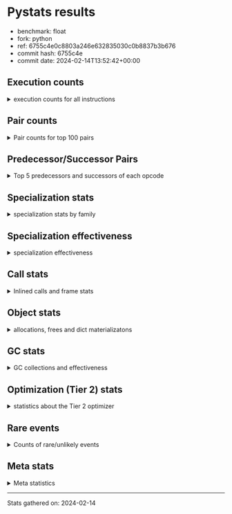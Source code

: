 
# Pystats results

- benchmark: float
- fork: python
- ref: 6755c4e0c8803a246e632835030c0b8837b3b676
- commit hash: 6755c4e
- commit date: 2024-02-14T13:52:42+00:00

## Execution counts

<details>
<summary> execution counts for all instructions </summary>

|Name | Count | Self | Cumulative | Miss ratio | 
|---|---:|---:|---:|---:|
| LOAD_FAST | 80,189,140 | 18.5% | 18.5% |  |
| STORE_ATTR_SLOT | 48,052,540 | 11.1% | 29.6% |  |
| BINARY_OP | 32,010,300 | 7.4% | 37.0% |  |
| LOAD_FAST_LOAD_FAST | 32,001,440 | 7.4% | 44.4% |  |
| LOAD_GLOBAL_MODULE | 32,001,140 | 7.4% | 51.8% |  |
| LOAD_CONST | 32,000,720 | 7.4% | 59.2% |  |
| CALL_BUILTIN_O | 32,000,420 | 7.4% | 66.6% |  |
| STORE_FAST | 16,029,420 | 3.7% | 70.3% |  |
| ENTER_EXECUTOR | 16,024,700 | 3.7% | 74.1% |  |
| CALL | 16,004,920 | 3.7% | 77.8% |  |
| COPY | 16,001,440 | 3.7% | 81.5% |  |
| BINARY_OP_MULTIPLY_FLOAT | 16,001,360 | 3.7% | 85.2% |  |
| RESUME_CHECK | 16,001,240 | 3.7% | 88.9% | 0.1% |
| RETURN_CONST | 16,000,480 | 3.7% | 92.6% |  |
| INTERPRETER_EXIT | 16,000,160 | 3.7% | 96.3% |  |
| STORE_SUBSCR_LIST_INT | 15,999,980 | 3.7% | 100.0% |  |
| LOAD_ATTR_SLOT | 107,040 | 0.0% | 100.0% |  |
| POP_JUMP_IF_FALSE | 26,680 | 0.0% | 100.0% |  |
| COMPARE_OP_FLOAT | 26,540 | 0.0% | 100.0% |  |
| RETURN_VALUE | 25,580 | 0.0% | 100.0% |  |
| JUMP_FORWARD | 13,320 | 0.0% | 100.0% |  |
| SWAP | 1,440 | 0.0% | 100.0% |  |
| FOR_ITER_LIST | 1,240 | 0.0% | 100.0% |  |
| JUMP_BACKWARD | 1,180 | 0.0% | 100.0% |  |
| CALL_PY_EXACT_ARGS | 1,060 | 0.0% | 100.0% |  |
| BINARY_OP_ADD_FLOAT | 920 | 0.0% | 100.0% |  |
| LOAD_ATTR_METHOD_NO_DICT | 920 | 0.0% | 100.0% |  |
| LOAD_ATTR | 840 | 0.0% | 100.0% |  |
| FOR_ITER_RANGE | 840 | 0.0% | 100.0% |  |
| POP_TOP | 720 | 0.0% | 100.0% |  |
| GET_ITER | 560 | 0.0% | 100.0% |  |
| PUSH_NULL | 480 | 0.0% | 100.0% |  |
| STORE_ATTR | 400 | 0.0% | 100.0% |  |
| LOAD_GLOBAL | 360 | 0.0% | 100.0% |  |
| CALL_BUILTIN_CLASS | 200 | 0.0% | 100.0% |  |
| LOAD_GLOBAL_BUILTIN | 200 | 0.0% | 100.0% |  |
| BINARY_SLICE | 160 | 0.0% | 100.0% |  |
| BUILD_LIST | 160 | 0.0% | 100.0% |  |
| COMPARE_OP | 160 | 0.0% | 100.0% |  |
| FOR_ITER | 160 | 0.0% | 100.0% |  |
| LOAD_DEREF | 160 | 0.0% | 100.0% |  |
| BINARY_SUBSCR_LIST_INT | 140 | 0.0% | 100.0% |  |
| RESUME | 120 | 0.0% | 100.0% | 18,950.0% |
| LOAD_ATTR_MODULE | 120 | 0.0% | 100.0% |  |
| NOP | 80 | 0.0% | 100.0% |  |
| CALL_FUNCTION_EX | 80 | 0.0% | 100.0% |  |
| COPY_FREE_VARS | 80 | 0.0% | 100.0% |  |
| BINARY_OP_SUBTRACT_FLOAT | 60 | 0.0% | 100.0% |  |
| COMPARE_OP_INT | 60 | 0.0% | 100.0% |  |
| BINARY_SUBSCR | 40 | 0.0% | 100.0% |  |
| STORE_SUBSCR | 40 | 0.0% | 100.0% |  |


</details>

## Pair counts

<details>
<summary> Pair counts for top 100 pairs </summary>

|Pair | Count | Self | Cumulative | 
|---|---:|---:|---:|
| LOAD_FAST STORE_ATTR_SLOT | 48,051,020 | 11.1% | 11.1% |
| LOAD_GLOBAL_MODULE LOAD_FAST | 32,000,560 | 7.4% | 18.5% |
| BINARY_OP LOAD_FAST | 32,000,000 | 7.4% | 25.9% |
| LOAD_CONST BINARY_OP | 32,000,000 | 7.4% | 33.3% |
| LOAD_FAST CALL_BUILTIN_O | 31,999,920 | 7.4% | 40.7% |
| LOAD_FAST_LOAD_FAST BINARY_OP_MULTIPLY_FLOAT | 16,001,280 | 3.7% | 44.4% |
| STORE_FAST LOAD_GLOBAL_MODULE | 16,000,840 | 3.7% | 48.1% |
| STORE_ATTR_SLOT RETURN_CONST | 16,000,440 | 3.7% | 51.8% |
| CACHE RESUME_CHECK | 16,000,120 | 3.7% | 55.5% |
| CALL LOAD_FAST_LOAD_FAST | 16,000,000 | 3.7% | 59.2% |
| COPY LOAD_FAST | 16,000,000 | 3.7% | 62.9% |
| RETURN_CONST INTERPRETER_EXIT | 16,000,000 | 3.7% | 66.6% |
| RESUME_CHECK LOAD_GLOBAL_MODULE | 16,000,000 | 3.7% | 70.3% |
| BINARY_OP_MULTIPLY_FLOAT LOAD_CONST | 15,999,980 | 3.7% | 74.0% |
| CALL_BUILTIN_O COPY | 15,999,980 | 3.7% | 77.7% |
| CALL_BUILTIN_O LOAD_CONST | 15,999,980 | 3.7% | 81.4% |
| STORE_ATTR_SLOT LOAD_FAST_LOAD_FAST | 15,999,980 | 3.7% | 85.1% |
| STORE_ATTR_SLOT STORE_FAST | 15,999,980 | 3.7% | 88.8% |
| LOAD_FAST_LOAD_FAST STORE_SUBSCR_LIST_INT | 15,999,960 | 3.7% | 92.5% |
| STORE_SUBSCR_LIST_INT ENTER_EXECUTOR | 15,999,660 | 3.7% | 96.2% |
| ENTER_EXECUTOR CALL | 15,999,520 | 3.7% | 99.9% |
| LOAD_FAST LOAD_ATTR_SLOT | 105,380 | 0.0% | 99.9% |
| LOAD_ATTR_SLOT LOAD_FAST | 65,840 | 0.0% | 99.9% |
| STORE_ATTR_SLOT LOAD_FAST | 52,140 | 0.0% | 99.9% |
| POP_JUMP_IF_FALSE LOAD_FAST | 26,600 | 0.0% | 99.9% |
| COMPARE_OP_FLOAT POP_JUMP_IF_FALSE | 26,540 | 0.0% | 100.0% |
| LOAD_ATTR_SLOT COMPARE_OP_FLOAT | 26,480 | 0.0% | 100.0% |
| LOAD_FAST RETURN_VALUE | 25,420 | 0.0% | 100.0% |
| RETURN_VALUE STORE_FAST | 25,180 | 0.0% | 100.0% |
| STORE_FAST ENTER_EXECUTOR | 24,840 | 0.0% | 100.0% |
| ENTER_EXECUTOR LOAD_FAST | 24,700 | 0.0% | 100.0% |
| JUMP_FORWARD LOAD_FAST | 13,320 | 0.0% | 100.0% |
| LOAD_ATTR_SLOT JUMP_FORWARD | 13,280 | 0.0% | 100.0% |
| BINARY_OP BINARY_OP | 8,460 | 0.0% | 100.0% |
| CALL CALL | 4,200 | 0.0% | 100.0% |
| STORE_FAST LOAD_FAST | 3,040 | 0.0% | 100.0% |
| LOAD_FAST BINARY_OP | 1,640 | 0.0% | 100.0% |
| BINARY_OP SWAP | 1,440 | 0.0% | 100.0% |
| LOAD_FAST COPY | 1,440 | 0.0% | 100.0% |
| LOAD_ATTR_SLOT STORE_FAST | 1,380 | 0.0% | 100.0% |
| COPY LOAD_ATTR_SLOT | 1,320 | 0.0% | 100.0% |
| SWAP STORE_ATTR_SLOT | 1,320 | 0.0% | 100.0% |
| CALL_PY_EXACT_ARGS RESUME_CHECK | 1,060 | 0.0% | 100.0% |
| RESUME_CHECK LOAD_FAST | 1,060 | 0.0% | 100.0% |
| FOR_ITER_LIST STORE_FAST | 920 | 0.0% | 100.0% |
| LOAD_FAST LOAD_ATTR_METHOD_NO_DICT | 880 | 0.0% | 100.0% |
| BINARY_OP_MULTIPLY_FLOAT BINARY_OP_ADD_FLOAT | 880 | 0.0% | 100.0% |
| LOAD_FAST CALL | 720 | 0.0% | 100.0% |
| LOAD_FAST LOAD_ATTR | 640 | 0.0% | 100.0% |
| JUMP_BACKWARD FOR_ITER_LIST | 600 | 0.0% | 100.0% |
| FOR_ITER_RANGE STORE_FAST | 600 | 0.0% | 100.0% |
| LOAD_FAST CALL_PY_EXACT_ARGS | 560 | 0.0% | 100.0% |
| POP_TOP JUMP_BACKWARD | 500 | 0.0% | 100.0% |
| RETURN_CONST POP_TOP | 480 | 0.0% | 100.0% |
| BINARY_OP_ADD_FLOAT LOAD_FAST_LOAD_FAST | 460 | 0.0% | 100.0% |
| BINARY_OP_MULTIPLY_FLOAT LOAD_FAST_LOAD_FAST | 460 | 0.0% | 100.0% |
| CALL_BUILTIN_O STORE_FAST | 460 | 0.0% | 100.0% |
| LOAD_ATTR_METHOD_NO_DICT LOAD_FAST | 460 | 0.0% | 100.0% |
| LOAD_GLOBAL_MODULE LOAD_FAST_LOAD_FAST | 460 | 0.0% | 100.0% |
| JUMP_BACKWARD FOR_ITER_RANGE | 440 | 0.0% | 100.0% |
| BINARY_OP_ADD_FLOAT CALL_BUILTIN_O | 440 | 0.0% | 100.0% |
| LOAD_ATTR_METHOD_NO_DICT CALL_PY_EXACT_ARGS | 440 | 0.0% | 100.0% |
| PUSH_NULL CALL | 400 | 0.0% | 100.0% |
| LOAD_FAST LOAD_CONST | 400 | 0.0% | 100.0% |
| LOAD_ATTR LOAD_ATTR_SLOT | 340 | 0.0% | 100.0% |
| STORE_FAST JUMP_BACKWARD | 340 | 0.0% | 100.0% |
| ENTER_EXECUTOR FOR_ITER_LIST | 320 | 0.0% | 100.0% |
| LOAD_FAST PUSH_NULL | 320 | 0.0% | 100.0% |
| STORE_SUBSCR_LIST_INT JUMP_BACKWARD | 320 | 0.0% | 100.0% |
| GET_ITER FOR_ITER_LIST | 280 | 0.0% | 100.0% |
| LOAD_FAST STORE_ATTR | 280 | 0.0% | 100.0% |
| CALL POP_TOP | 240 | 0.0% | 100.0% |
| LOAD_FAST GET_ITER | 240 | 0.0% | 100.0% |
| FOR_ITER_RANGE LOAD_FAST | 240 | 0.0% | 100.0% |
| GET_ITER FOR_ITER_RANGE | 200 | 0.0% | 100.0% |
| LOAD_ATTR LOAD_FAST | 200 | 0.0% | 100.0% |
| STORE_ATTR STORE_ATTR_SLOT | 200 | 0.0% | 100.0% |
| LOAD_GLOBAL_BUILTIN LOAD_FAST | 200 | 0.0% | 100.0% |
| BINARY_OP STORE_FAST | 180 | 0.0% | 100.0% |
| BINARY_SLICE GET_ITER | 160 | 0.0% | 100.0% |
| RETURN_VALUE INTERPRETER_EXIT | 160 | 0.0% | 100.0% |
| RETURN_VALUE RETURN_VALUE | 160 | 0.0% | 100.0% |
| BUILD_LIST LOAD_FAST | 160 | 0.0% | 100.0% |
| ENTER_EXECUTOR FOR_ITER_RANGE | 160 | 0.0% | 100.0% |
| LOAD_CONST BINARY_SLICE | 160 | 0.0% | 100.0% |
| LOAD_CONST BUILD_LIST | 160 | 0.0% | 100.0% |
| LOAD_CONST LOAD_CONST | 160 | 0.0% | 100.0% |
| LOAD_FAST CALL_BUILTIN_CLASS | 160 | 0.0% | 100.0% |
| LOAD_FAST_LOAD_FAST BINARY_OP | 160 | 0.0% | 100.0% |
| STORE_FAST LOAD_GLOBAL | 160 | 0.0% | 100.0% |
| FOR_ITER_LIST LOAD_FAST | 160 | 0.0% | 100.0% |
| POP_TOP ENTER_EXECUTOR | 140 | 0.0% | 100.0% |
| LOAD_GLOBAL LOAD_GLOBAL_MODULE | 140 | 0.0% | 100.0% |
| BINARY_SUBSCR_LIST_INT STORE_FAST | 140 | 0.0% | 100.0% |
| CALL_BUILTIN_CLASS GET_ITER | 140 | 0.0% | 100.0% |
| RESUME_CHECK LOAD_CONST | 140 | 0.0% | 100.0% |
| CALL STORE_FAST | 120 | 0.0% | 100.0% |
| COPY LOAD_ATTR | 120 | 0.0% | 100.0% |
| LOAD_CONST BINARY_SUBSCR_LIST_INT | 120 | 0.0% | 100.0% |
| LOAD_GLOBAL LOAD_FAST | 120 | 0.0% | 100.0% |


</details>

## Predecessor/Successor Pairs

<details>
<summary> Top 5 predecessors and successors of each opcode </summary>

### BINARY_SLICE

<details>
<summary> Successors and predecessors for BINARY_SLICE </summary>

|Predecessors | Count | Percentage | 
|---|---:|---:|
| LOAD_CONST | 160 | 100.0% |

|Successors | Count | Percentage | 
|---|---:|---:|
| GET_ITER | 160 | 100.0% |


</details>

### CACHE

<details>
<summary> Successors and predecessors for CACHE </summary>

|Successors | Count | Percentage | 
|---|---:|---:|
| RESUME_CHECK | 16,000,120 | 100.0% |
| RESUME | 40 | 0.0% |


</details>

### BINARY_SUBSCR

<details>
<summary> Successors and predecessors for BINARY_SUBSCR </summary>

|Predecessors | Count | Percentage | 
|---|---:|---:|
| LOAD_CONST | 40 | 100.0% |

|Successors | Count | Percentage | 
|---|---:|---:|
| STORE_FAST | 20 | 50.0% |
| BINARY_SUBSCR_LIST_INT | 20 | 50.0% |


</details>

### GET_ITER

<details>
<summary> Successors and predecessors for GET_ITER </summary>

|Predecessors | Count | Percentage | 
|---|---:|---:|
| LOAD_FAST | 240 | 42.9% |
| BINARY_SLICE | 160 | 28.6% |
| CALL_BUILTIN_CLASS | 140 | 25.0% |
| CALL | 20 | 3.6% |

|Successors | Count | Percentage | 
|---|---:|---:|
| FOR_ITER_LIST | 280 | 50.0% |
| FOR_ITER_RANGE | 200 | 35.7% |
| FOR_ITER | 80 | 14.3% |


</details>

### INTERPRETER_EXIT

<details>
<summary> Successors and predecessors for INTERPRETER_EXIT </summary>

|Predecessors | Count | Percentage | 
|---|---:|---:|
| RETURN_CONST | 16,000,000 | 100.0% |
| RETURN_VALUE | 160 | 0.0% |


</details>

### NOP

<details>
<summary> Successors and predecessors for NOP </summary>

|Predecessors | Count | Percentage | 
|---|---:|---:|
| POP_TOP | 80 | 100.0% |

|Successors | Count | Percentage | 
|---|---:|---:|
| LOAD_DEREF | 80 | 100.0% |


</details>

### POP_TOP

<details>
<summary> Successors and predecessors for POP_TOP </summary>

|Predecessors | Count | Percentage | 
|---|---:|---:|
| RETURN_CONST | 480 | 66.7% |
| CALL | 240 | 33.3% |

|Successors | Count | Percentage | 
|---|---:|---:|
| JUMP_BACKWARD | 500 | 69.4% |
| ENTER_EXECUTOR | 140 | 19.4% |
| NOP | 80 | 11.1% |


</details>

### PUSH_NULL

<details>
<summary> Successors and predecessors for PUSH_NULL </summary>

|Predecessors | Count | Percentage | 
|---|---:|---:|
| LOAD_FAST | 320 | 66.7% |
| LOAD_DEREF | 80 | 16.7% |
| LOAD_ATTR_MODULE | 60 | 12.5% |
| LOAD_ATTR | 20 | 4.2% |

|Successors | Count | Percentage | 
|---|---:|---:|
| CALL | 400 | 83.3% |
| LOAD_FAST | 80 | 16.7% |


</details>

### RETURN_VALUE

<details>
<summary> Successors and predecessors for RETURN_VALUE </summary>

|Predecessors | Count | Percentage | 
|---|---:|---:|
| LOAD_FAST | 25,420 | 99.4% |
| RETURN_VALUE | 160 | 0.6% |

|Successors | Count | Percentage | 
|---|---:|---:|
| STORE_FAST | 25,180 | 98.4% |
| INTERPRETER_EXIT | 160 | 0.6% |
| RETURN_VALUE | 160 | 0.6% |
| LOAD_GLOBAL | 40 | 0.2% |
| LOAD_GLOBAL_MODULE | 40 | 0.2% |


</details>

### STORE_SUBSCR

<details>
<summary> Successors and predecessors for STORE_SUBSCR </summary>

|Predecessors | Count | Percentage | 
|---|---:|---:|
| LOAD_FAST_LOAD_FAST | 40 | 100.0% |

|Successors | Count | Percentage | 
|---|---:|---:|
| JUMP_BACKWARD | 20 | 50.0% |
| STORE_SUBSCR_LIST_INT | 20 | 50.0% |


</details>

### BINARY_OP

<details>
<summary> Successors and predecessors for BINARY_OP </summary>

|Predecessors | Count | Percentage | 
|---|---:|---:|
| LOAD_CONST | 32,000,000 | 100.0% |
| BINARY_OP | 8,460 | 0.0% |
| LOAD_FAST | 1,640 | 0.0% |
| LOAD_FAST_LOAD_FAST | 160 | 0.0% |
| BINARY_OP_MULTIPLY_FLOAT | 40 | 0.0% |

|Successors | Count | Percentage | 
|---|---:|---:|
| LOAD_FAST | 32,000,000 | 100.0% |
| BINARY_OP | 8,460 | 0.0% |
| SWAP | 1,440 | 0.0% |
| STORE_FAST | 180 | 0.0% |
| BINARY_OP_MULTIPLY_FLOAT | 80 | 0.0% |


</details>

### BUILD_LIST

<details>
<summary> Successors and predecessors for BUILD_LIST </summary>

|Predecessors | Count | Percentage | 
|---|---:|---:|
| LOAD_CONST | 160 | 100.0% |

|Successors | Count | Percentage | 
|---|---:|---:|
| LOAD_FAST | 160 | 100.0% |


</details>

### CALL

<details>
<summary> Successors and predecessors for CALL </summary>

|Predecessors | Count | Percentage | 
|---|---:|---:|
| ENTER_EXECUTOR | 15,999,520 | 100.0% |
| CALL | 4,200 | 0.0% |
| LOAD_FAST | 720 | 0.0% |
| PUSH_NULL | 400 | 0.0% |
| BINARY_OP | 20 | 0.0% |

|Successors | Count | Percentage | 
|---|---:|---:|
| LOAD_FAST_LOAD_FAST | 16,000,000 | 100.0% |
| CALL | 4,200 | 0.0% |
| POP_TOP | 240 | 0.0% |
| STORE_FAST | 120 | 0.0% |
| LOAD_FAST | 80 | 0.0% |


</details>

### CALL_FUNCTION_EX

<details>
<summary> Successors and predecessors for CALL_FUNCTION_EX </summary>

|Predecessors | Count | Percentage | 
|---|---:|---:|
| LOAD_FAST | 80 | 100.0% |

|Successors | Count | Percentage | 
|---|---:|---:|
| COPY_FREE_VARS | 80 | 100.0% |


</details>

### COMPARE_OP

<details>
<summary> Successors and predecessors for COMPARE_OP </summary>

|Predecessors | Count | Percentage | 
|---|---:|---:|
| LOAD_ATTR | 60 | 37.5% |
| LOAD_ATTR_SLOT | 60 | 37.5% |
| LOAD_CONST | 40 | 25.0% |

|Successors | Count | Percentage | 
|---|---:|---:|
| POP_JUMP_IF_FALSE | 80 | 50.0% |
| COMPARE_OP_FLOAT | 60 | 37.5% |
| COMPARE_OP_INT | 20 | 12.5% |


</details>

### COPY

<details>
<summary> Successors and predecessors for COPY </summary>

|Predecessors | Count | Percentage | 
|---|---:|---:|
| CALL_BUILTIN_O | 15,999,980 | 100.0% |
| LOAD_FAST | 1,440 | 0.0% |
| CALL | 20 | 0.0% |

|Successors | Count | Percentage | 
|---|---:|---:|
| LOAD_FAST | 16,000,000 | 100.0% |
| LOAD_ATTR_SLOT | 1,320 | 0.0% |
| LOAD_ATTR | 120 | 0.0% |


</details>

### COPY_FREE_VARS

<details>
<summary> Successors and predecessors for COPY_FREE_VARS </summary>

|Predecessors | Count | Percentage | 
|---|---:|---:|
| CALL_FUNCTION_EX | 80 | 100.0% |

|Successors | Count | Percentage | 
|---|---:|---:|
| RESUME_CHECK | 60 | 75.0% |
| RESUME | 20 | 25.0% |


</details>

### ENTER_EXECUTOR

<details>
<summary> Successors and predecessors for ENTER_EXECUTOR </summary>

|Predecessors | Count | Percentage | 
|---|---:|---:|
| STORE_SUBSCR_LIST_INT | 15,999,660 | 99.8% |
| STORE_FAST | 24,840 | 0.2% |
| POP_TOP | 140 | 0.0% |
| JUMP_BACKWARD | 60 | 0.0% |

|Successors | Count | Percentage | 
|---|---:|---:|
| CALL | 15,999,520 | 99.8% |
| LOAD_FAST | 24,700 | 0.2% |
| FOR_ITER_LIST | 320 | 0.0% |
| FOR_ITER_RANGE | 160 | 0.0% |


</details>

### FOR_ITER

<details>
<summary> Successors and predecessors for FOR_ITER </summary>

|Predecessors | Count | Percentage | 
|---|---:|---:|
| GET_ITER | 80 | 50.0% |
| JUMP_BACKWARD | 80 | 50.0% |

|Successors | Count | Percentage | 
|---|---:|---:|
| STORE_FAST | 80 | 50.0% |
| FOR_ITER_LIST | 40 | 25.0% |
| FOR_ITER_RANGE | 40 | 25.0% |


</details>

### JUMP_BACKWARD

<details>
<summary> Successors and predecessors for JUMP_BACKWARD </summary>

|Predecessors | Count | Percentage | 
|---|---:|---:|
| POP_TOP | 500 | 42.4% |
| STORE_FAST | 340 | 28.8% |
| STORE_SUBSCR_LIST_INT | 320 | 27.1% |
| STORE_SUBSCR | 20 | 1.7% |

|Successors | Count | Percentage | 
|---|---:|---:|
| FOR_ITER_LIST | 600 | 50.8% |
| FOR_ITER_RANGE | 440 | 37.3% |
| FOR_ITER | 80 | 6.8% |
| ENTER_EXECUTOR | 60 | 5.1% |


</details>

### JUMP_FORWARD

<details>
<summary> Successors and predecessors for JUMP_FORWARD </summary>

|Predecessors | Count | Percentage | 
|---|---:|---:|
| LOAD_ATTR_SLOT | 13,280 | 99.7% |
| LOAD_ATTR | 40 | 0.3% |

|Successors | Count | Percentage | 
|---|---:|---:|
| LOAD_FAST | 13,320 | 100.0% |


</details>

### LOAD_ATTR

<details>
<summary> Successors and predecessors for LOAD_ATTR </summary>

|Predecessors | Count | Percentage | 
|---|---:|---:|
| LOAD_FAST | 640 | 76.2% |
| COPY | 120 | 14.3% |
| LOAD_GLOBAL | 40 | 4.8% |
| LOAD_GLOBAL_MODULE | 40 | 4.8% |

|Successors | Count | Percentage | 
|---|---:|---:|
| LOAD_ATTR_SLOT | 340 | 40.5% |
| LOAD_FAST | 200 | 23.8% |
| STORE_FAST | 80 | 9.5% |
| COMPARE_OP | 60 | 7.1% |
| JUMP_FORWARD | 40 | 4.8% |


</details>

### LOAD_CONST

<details>
<summary> Successors and predecessors for LOAD_CONST </summary>

|Predecessors | Count | Percentage | 
|---|---:|---:|
| BINARY_OP_MULTIPLY_FLOAT | 15,999,980 | 50.0% |
| CALL_BUILTIN_O | 15,999,980 | 50.0% |
| LOAD_FAST | 400 | 0.0% |
| LOAD_CONST | 160 | 0.0% |
| RESUME_CHECK | 140 | 0.0% |

|Successors | Count | Percentage | 
|---|---:|---:|
| BINARY_OP | 32,000,000 | 100.0% |
| BINARY_SLICE | 160 | 0.0% |
| BUILD_LIST | 160 | 0.0% |
| LOAD_CONST | 160 | 0.0% |
| BINARY_SUBSCR_LIST_INT | 120 | 0.0% |


</details>

### LOAD_DEREF

<details>
<summary> Successors and predecessors for LOAD_DEREF </summary>

|Predecessors | Count | Percentage | 
|---|---:|---:|
| NOP | 80 | 50.0% |
| STORE_FAST | 80 | 50.0% |

|Successors | Count | Percentage | 
|---|---:|---:|
| PUSH_NULL | 80 | 50.0% |
| STORE_FAST | 80 | 50.0% |


</details>

### LOAD_FAST

<details>
<summary> Successors and predecessors for LOAD_FAST </summary>

|Predecessors | Count | Percentage | 
|---|---:|---:|
| LOAD_GLOBAL_MODULE | 32,000,560 | 39.9% |
| BINARY_OP | 32,000,000 | 39.9% |
| COPY | 16,000,000 | 20.0% |
| LOAD_ATTR_SLOT | 65,840 | 0.1% |
| STORE_ATTR_SLOT | 52,140 | 0.1% |

|Successors | Count | Percentage | 
|---|---:|---:|
| STORE_ATTR_SLOT | 48,051,020 | 59.9% |
| CALL_BUILTIN_O | 31,999,920 | 39.9% |
| LOAD_ATTR_SLOT | 105,380 | 0.1% |
| RETURN_VALUE | 25,420 | 0.0% |
| BINARY_OP | 1,640 | 0.0% |


</details>

### LOAD_FAST_LOAD_FAST

<details>
<summary> Successors and predecessors for LOAD_FAST_LOAD_FAST </summary>

|Predecessors | Count | Percentage | 
|---|---:|---:|
| CALL | 16,000,000 | 50.0% |
| STORE_ATTR_SLOT | 15,999,980 | 50.0% |
| BINARY_OP_ADD_FLOAT | 460 | 0.0% |
| BINARY_OP_MULTIPLY_FLOAT | 460 | 0.0% |
| LOAD_GLOBAL_MODULE | 460 | 0.0% |

|Successors | Count | Percentage | 
|---|---:|---:|
| BINARY_OP_MULTIPLY_FLOAT | 16,001,280 | 50.0% |
| STORE_SUBSCR_LIST_INT | 15,999,960 | 50.0% |
| BINARY_OP | 160 | 0.0% |
| STORE_SUBSCR | 40 | 0.0% |


</details>

### LOAD_GLOBAL

<details>
<summary> Successors and predecessors for LOAD_GLOBAL </summary>

|Predecessors | Count | Percentage | 
|---|---:|---:|
| STORE_FAST | 160 | 44.4% |
| RETURN_VALUE | 40 | 11.1% |
| POP_JUMP_IF_FALSE | 40 | 11.1% |
| RESUME | 40 | 11.1% |
| FOR_ITER_LIST | 40 | 11.1% |

|Successors | Count | Percentage | 
|---|---:|---:|
| LOAD_GLOBAL_MODULE | 140 | 38.9% |
| LOAD_FAST | 120 | 33.3% |
| LOAD_ATTR | 40 | 11.1% |
| LOAD_GLOBAL_BUILTIN | 40 | 11.1% |
| LOAD_FAST_LOAD_FAST | 20 | 5.6% |


</details>

### POP_JUMP_IF_FALSE

<details>
<summary> Successors and predecessors for POP_JUMP_IF_FALSE </summary>

|Predecessors | Count | Percentage | 
|---|---:|---:|
| COMPARE_OP_FLOAT | 26,540 | 99.5% |
| COMPARE_OP | 80 | 0.3% |
| COMPARE_OP_INT | 60 | 0.2% |

|Successors | Count | Percentage | 
|---|---:|---:|
| LOAD_FAST | 26,600 | 99.7% |
| LOAD_GLOBAL | 40 | 0.1% |
| LOAD_GLOBAL_BUILTIN | 40 | 0.1% |


</details>

### RETURN_CONST

<details>
<summary> Successors and predecessors for RETURN_CONST </summary>

|Predecessors | Count | Percentage | 
|---|---:|---:|
| STORE_ATTR_SLOT | 16,000,440 | 100.0% |
| STORE_ATTR | 40 | 0.0% |

|Successors | Count | Percentage | 
|---|---:|---:|
| INTERPRETER_EXIT | 16,000,000 | 100.0% |
| POP_TOP | 480 | 0.0% |


</details>

### STORE_ATTR

<details>
<summary> Successors and predecessors for STORE_ATTR </summary>

|Predecessors | Count | Percentage | 
|---|---:|---:|
| LOAD_FAST | 280 | 70.0% |
| SWAP | 120 | 30.0% |

|Successors | Count | Percentage | 
|---|---:|---:|
| STORE_ATTR_SLOT | 200 | 50.0% |
| LOAD_FAST | 120 | 30.0% |
| RETURN_CONST | 40 | 10.0% |
| LOAD_FAST_LOAD_FAST | 20 | 5.0% |
| STORE_FAST | 20 | 5.0% |


</details>

### STORE_FAST

<details>
<summary> Successors and predecessors for STORE_FAST </summary>

|Predecessors | Count | Percentage | 
|---|---:|---:|
| STORE_ATTR_SLOT | 15,999,980 | 99.8% |
| RETURN_VALUE | 25,180 | 0.2% |
| LOAD_ATTR_SLOT | 1,380 | 0.0% |
| FOR_ITER_LIST | 920 | 0.0% |
| FOR_ITER_RANGE | 600 | 0.0% |

|Successors | Count | Percentage | 
|---|---:|---:|
| LOAD_GLOBAL_MODULE | 16,000,840 | 99.8% |
| ENTER_EXECUTOR | 24,840 | 0.2% |
| LOAD_FAST | 3,040 | 0.0% |
| JUMP_BACKWARD | 340 | 0.0% |
| LOAD_GLOBAL | 160 | 0.0% |


</details>

### SWAP

<details>
<summary> Successors and predecessors for SWAP </summary>

|Predecessors | Count | Percentage | 
|---|---:|---:|
| BINARY_OP | 1,440 | 100.0% |

|Successors | Count | Percentage | 
|---|---:|---:|
| STORE_ATTR_SLOT | 1,320 | 91.7% |
| STORE_ATTR | 120 | 8.3% |


</details>

### RESUME

<details>
<summary> Successors and predecessors for RESUME </summary>

|Predecessors | Count | Percentage | 
|---|---:|---:|
| CALL | 60 | 50.0% |
| CACHE | 40 | 33.3% |
| COPY_FREE_VARS | 20 | 16.7% |

|Successors | Count | Percentage | 
|---|---:|---:|
| LOAD_FAST | 60 | 50.0% |
| LOAD_GLOBAL | 40 | 33.3% |
| LOAD_CONST | 20 | 16.7% |


</details>

### BINARY_OP_ADD_FLOAT

<details>
<summary> Successors and predecessors for BINARY_OP_ADD_FLOAT </summary>

|Predecessors | Count | Percentage | 
|---|---:|---:|
| BINARY_OP_MULTIPLY_FLOAT | 880 | 95.7% |
| BINARY_OP | 40 | 4.3% |

|Successors | Count | Percentage | 
|---|---:|---:|
| LOAD_FAST_LOAD_FAST | 460 | 50.0% |
| CALL_BUILTIN_O | 440 | 47.8% |
| CALL | 20 | 2.2% |


</details>

### BINARY_OP_MULTIPLY_FLOAT

<details>
<summary> Successors and predecessors for BINARY_OP_MULTIPLY_FLOAT </summary>

|Predecessors | Count | Percentage | 
|---|---:|---:|
| LOAD_FAST_LOAD_FAST | 16,001,280 | 100.0% |
| BINARY_OP | 80 | 0.0% |

|Successors | Count | Percentage | 
|---|---:|---:|
| LOAD_CONST | 15,999,980 | 100.0% |
| BINARY_OP_ADD_FLOAT | 880 | 0.0% |
| LOAD_FAST_LOAD_FAST | 460 | 0.0% |
| BINARY_OP | 40 | 0.0% |


</details>

### BINARY_OP_SUBTRACT_FLOAT

<details>
<summary> Successors and predecessors for BINARY_OP_SUBTRACT_FLOAT </summary>

|Predecessors | Count | Percentage | 
|---|---:|---:|
| LOAD_FAST | 40 | 66.7% |
| BINARY_OP | 20 | 33.3% |

|Successors | Count | Percentage | 
|---|---:|---:|
| STORE_FAST | 60 | 100.0% |


</details>

### BINARY_SUBSCR_LIST_INT

<details>
<summary> Successors and predecessors for BINARY_SUBSCR_LIST_INT </summary>

|Predecessors | Count | Percentage | 
|---|---:|---:|
| LOAD_CONST | 120 | 85.7% |
| BINARY_SUBSCR | 20 | 14.3% |

|Successors | Count | Percentage | 
|---|---:|---:|
| STORE_FAST | 140 | 100.0% |


</details>

### CALL_BUILTIN_CLASS

<details>
<summary> Successors and predecessors for CALL_BUILTIN_CLASS </summary>

|Predecessors | Count | Percentage | 
|---|---:|---:|
| LOAD_FAST | 160 | 80.0% |
| CALL | 40 | 20.0% |

|Successors | Count | Percentage | 
|---|---:|---:|
| GET_ITER | 140 | 70.0% |
| STORE_FAST | 60 | 30.0% |


</details>

### CALL_BUILTIN_O

<details>
<summary> Successors and predecessors for CALL_BUILTIN_O </summary>

|Predecessors | Count | Percentage | 
|---|---:|---:|
| LOAD_FAST | 31,999,920 | 100.0% |
| BINARY_OP_ADD_FLOAT | 440 | 0.0% |
| CALL | 60 | 0.0% |

|Successors | Count | Percentage | 
|---|---:|---:|
| COPY | 15,999,980 | 50.0% |
| LOAD_CONST | 15,999,980 | 50.0% |
| STORE_FAST | 460 | 0.0% |


</details>

### CALL_PY_EXACT_ARGS

<details>
<summary> Successors and predecessors for CALL_PY_EXACT_ARGS </summary>

|Predecessors | Count | Percentage | 
|---|---:|---:|
| LOAD_FAST | 560 | 52.8% |
| LOAD_ATTR_METHOD_NO_DICT | 440 | 41.5% |
| CALL | 60 | 5.7% |

|Successors | Count | Percentage | 
|---|---:|---:|
| RESUME_CHECK | 1,060 | 100.0% |


</details>

### COMPARE_OP_FLOAT

<details>
<summary> Successors and predecessors for COMPARE_OP_FLOAT </summary>

|Predecessors | Count | Percentage | 
|---|---:|---:|
| LOAD_ATTR_SLOT | 26,480 | 99.8% |
| COMPARE_OP | 60 | 0.2% |

|Successors | Count | Percentage | 
|---|---:|---:|
| POP_JUMP_IF_FALSE | 26,540 | 100.0% |


</details>

### COMPARE_OP_INT

<details>
<summary> Successors and predecessors for COMPARE_OP_INT </summary>

|Predecessors | Count | Percentage | 
|---|---:|---:|
| LOAD_CONST | 40 | 66.7% |
| COMPARE_OP | 20 | 33.3% |

|Successors | Count | Percentage | 
|---|---:|---:|
| POP_JUMP_IF_FALSE | 60 | 100.0% |


</details>

### FOR_ITER_LIST

<details>
<summary> Successors and predecessors for FOR_ITER_LIST </summary>

|Predecessors | Count | Percentage | 
|---|---:|---:|
| JUMP_BACKWARD | 600 | 48.4% |
| ENTER_EXECUTOR | 320 | 25.8% |
| GET_ITER | 280 | 22.6% |
| FOR_ITER | 40 | 3.2% |

|Successors | Count | Percentage | 
|---|---:|---:|
| STORE_FAST | 920 | 74.2% |
| LOAD_FAST | 160 | 12.9% |
| LOAD_GLOBAL_MODULE | 120 | 9.7% |
| LOAD_GLOBAL | 40 | 3.2% |


</details>

### FOR_ITER_RANGE

<details>
<summary> Successors and predecessors for FOR_ITER_RANGE </summary>

|Predecessors | Count | Percentage | 
|---|---:|---:|
| JUMP_BACKWARD | 440 | 52.4% |
| GET_ITER | 200 | 23.8% |
| ENTER_EXECUTOR | 160 | 19.0% |
| FOR_ITER | 40 | 4.8% |

|Successors | Count | Percentage | 
|---|---:|---:|
| STORE_FAST | 600 | 71.4% |
| LOAD_FAST | 240 | 28.6% |


</details>

### LOAD_ATTR_METHOD_NO_DICT

<details>
<summary> Successors and predecessors for LOAD_ATTR_METHOD_NO_DICT </summary>

|Predecessors | Count | Percentage | 
|---|---:|---:|
| LOAD_FAST | 880 | 95.7% |
| LOAD_ATTR | 40 | 4.3% |

|Successors | Count | Percentage | 
|---|---:|---:|
| LOAD_FAST | 460 | 50.0% |
| CALL_PY_EXACT_ARGS | 440 | 47.8% |
| CALL | 20 | 2.2% |


</details>

### LOAD_ATTR_MODULE

<details>
<summary> Successors and predecessors for LOAD_ATTR_MODULE </summary>

|Predecessors | Count | Percentage | 
|---|---:|---:|
| LOAD_GLOBAL_MODULE | 80 | 66.7% |
| LOAD_ATTR | 40 | 33.3% |

|Successors | Count | Percentage | 
|---|---:|---:|
| PUSH_NULL | 60 | 50.0% |
| STORE_FAST | 60 | 50.0% |


</details>

### LOAD_ATTR_SLOT

<details>
<summary> Successors and predecessors for LOAD_ATTR_SLOT </summary>

|Predecessors | Count | Percentage | 
|---|---:|---:|
| LOAD_FAST | 105,380 | 98.4% |
| COPY | 1,320 | 1.2% |
| LOAD_ATTR | 340 | 0.3% |

|Successors | Count | Percentage | 
|---|---:|---:|
| LOAD_FAST | 65,840 | 61.5% |
| COMPARE_OP_FLOAT | 26,480 | 24.7% |
| JUMP_FORWARD | 13,280 | 12.4% |
| STORE_FAST | 1,380 | 1.3% |
| COMPARE_OP | 60 | 0.1% |


</details>

### LOAD_GLOBAL_BUILTIN

<details>
<summary> Successors and predecessors for LOAD_GLOBAL_BUILTIN </summary>

|Predecessors | Count | Percentage | 
|---|---:|---:|
| STORE_FAST | 120 | 60.0% |
| LOAD_GLOBAL | 40 | 20.0% |
| POP_JUMP_IF_FALSE | 40 | 20.0% |

|Successors | Count | Percentage | 
|---|---:|---:|
| LOAD_FAST | 200 | 100.0% |


</details>

### LOAD_GLOBAL_MODULE

<details>
<summary> Successors and predecessors for LOAD_GLOBAL_MODULE </summary>

|Predecessors | Count | Percentage | 
|---|---:|---:|
| STORE_FAST | 16,000,840 | 50.0% |
| RESUME_CHECK | 16,000,000 | 50.0% |
| LOAD_GLOBAL | 140 | 0.0% |
| FOR_ITER_LIST | 120 | 0.0% |
| RETURN_VALUE | 40 | 0.0% |

|Successors | Count | Percentage | 
|---|---:|---:|
| LOAD_FAST | 32,000,560 | 100.0% |
| LOAD_FAST_LOAD_FAST | 460 | 0.0% |
| LOAD_ATTR_MODULE | 80 | 0.0% |
| LOAD_ATTR | 40 | 0.0% |


</details>

### RESUME_CHECK

<details>
<summary> Successors and predecessors for RESUME_CHECK </summary>

|Predecessors | Count | Percentage | 
|---|---:|---:|
| CACHE | 16,000,120 | 100.0% |
| CALL_PY_EXACT_ARGS | 1,060 | 0.0% |
| COPY_FREE_VARS | 60 | 0.0% |

|Successors | Count | Percentage | 
|---|---:|---:|
| LOAD_GLOBAL_MODULE | 16,000,000 | 100.0% |
| LOAD_FAST | 1,060 | 0.0% |
| LOAD_CONST | 140 | 0.0% |
| LOAD_GLOBAL | 40 | 0.0% |


</details>

### STORE_ATTR_SLOT

<details>
<summary> Successors and predecessors for STORE_ATTR_SLOT </summary>

|Predecessors | Count | Percentage | 
|---|---:|---:|
| LOAD_FAST | 48,051,020 | 100.0% |
| SWAP | 1,320 | 0.0% |
| STORE_ATTR | 200 | 0.0% |

|Successors | Count | Percentage | 
|---|---:|---:|
| RETURN_CONST | 16,000,440 | 33.3% |
| LOAD_FAST_LOAD_FAST | 15,999,980 | 33.3% |
| STORE_FAST | 15,999,980 | 33.3% |
| LOAD_FAST | 52,140 | 0.1% |


</details>

### STORE_SUBSCR_LIST_INT

<details>
<summary> Successors and predecessors for STORE_SUBSCR_LIST_INT </summary>

|Predecessors | Count | Percentage | 
|---|---:|---:|
| LOAD_FAST_LOAD_FAST | 15,999,960 | 100.0% |
| STORE_SUBSCR | 20 | 0.0% |

|Successors | Count | Percentage | 
|---|---:|---:|
| ENTER_EXECUTOR | 15,999,660 | 100.0% |
| JUMP_BACKWARD | 320 | 0.0% |


</details>


</details>

## Specialization stats

<details>
<summary> specialization stats by family </summary>

### BINARY_OP

<details>
<summary> specialization stats for BINARY_OP family </summary>

|Kind | Count | Ratio | 
|---|---:|---:|
|     deferred | 32,001,740 | 66.7% |
|          hit | 16,002,340 | 33.3% |

| | Count | Ratio | 
|---|---:|---:|
| Success | 140 | 1.6% |
| Failure | 8,420 | 98.4% |

|Failure kind | Count | Ratio | 
|---|---:|---:|
| multiply different types | 4,140 | 49.2% |
| true divide different types | 4,100 | 48.7% |
| true divide float | 180 | 2.1% |


</details>

### BINARY_SLICE

<details>
<summary> specialization stats for BINARY_SLICE family </summary>


</details>

### BINARY_SUBSCR

<details>
<summary> specialization stats for BINARY_SUBSCR family </summary>

|Kind | Count | Ratio | 
|---|---:|---:|
|     deferred | 20 | 11.1% |
|          hit | 140 | 77.8% |

| | Count | Ratio | 
|---|---:|---:|
| Success | 20 | 100.0% |
| Failure | 0 | 0.0% |


</details>

### CALL

<details>
<summary> specialization stats for CALL family </summary>

|Kind | Count | Ratio | 
|---|---:|---:|
|     deferred | 16,000,560 | 33.3% |
|          hit | 32,001,680 | 66.7% |

| | Count | Ratio | 
|---|---:|---:|
| Success | 160 | 3.7% |
| Failure | 4,200 | 96.3% |

|Failure kind | Count | Ratio | 
|---|---:|---:|
| no dict | 4,100 | 97.6% |
| cfunc noargs | 60 | 1.4% |
| other | 40 | 1.0% |


</details>

### COMPARE_OP

<details>
<summary> specialization stats for COMPARE_OP family </summary>

|Kind | Count | Ratio | 
|---|---:|---:|
|     deferred | 80 | 0.3% |
|          hit | 26,600 | 99.4% |

| | Count | Ratio | 
|---|---:|---:|
| Success | 80 | 100.0% |
| Failure | 0 | 0.0% |


</details>

### FOR_ITER

<details>
<summary> specialization stats for FOR_ITER family </summary>

|Kind | Count | Ratio | 
|---|---:|---:|
|     deferred | 80 | 3.6% |
|          hit | 2,080 | 92.9% |

| | Count | Ratio | 
|---|---:|---:|
| Success | 80 | 100.0% |
| Failure | 0 | 0.0% |


</details>

### LOAD_ATTR

<details>
<summary> specialization stats for LOAD_ATTR family </summary>

|Kind | Count | Ratio | 
|---|---:|---:|
|     deferred | 420 | 0.4% |
|          hit | 108,080 | 99.2% |

| | Count | Ratio | 
|---|---:|---:|
| Success | 420 | 100.0% |
| Failure | 0 | 0.0% |


</details>

### LOAD_GLOBAL

<details>
<summary> specialization stats for LOAD_GLOBAL family </summary>

|Kind | Count | Ratio | 
|---|---:|---:|
|     deferred | 180 | 0.0% |
|          hit | 32,001,340 | 100.0% |

| | Count | Ratio | 
|---|---:|---:|
| Success | 180 | 100.0% |
| Failure | 0 | 0.0% |


</details>

### POP_JUMP_IF_FALSE

<details>
<summary> specialization stats for POP_JUMP_IF_FALSE family </summary>


</details>

### STORE_ATTR

<details>
<summary> specialization stats for STORE_ATTR family </summary>

|Kind | Count | Ratio | 
|---|---:|---:|
|     deferred | 200 | 0.0% |
|          hit | 48,052,540 | 100.0% |

| | Count | Ratio | 
|---|---:|---:|
| Success | 200 | 100.0% |
| Failure | 0 | 0.0% |


</details>

### STORE_SUBSCR

<details>
<summary> specialization stats for STORE_SUBSCR family </summary>

|Kind | Count | Ratio | 
|---|---:|---:|
|     deferred | 20 | 0.0% |
|          hit | 15,999,980 | 100.0% |

| | Count | Ratio | 
|---|---:|---:|
| Success | 20 | 100.0% |
| Failure | 0 | 0.0% |


</details>


</details>

## Specialization effectiveness

<details>
<summary> specialization effectiveness </summary>

|Instructions | Count | Ratio | 
|---|---:|---:|
| Basic | 224,291,460 | 51.9% |
| Not specialized | 48,044,060 | 11.1% |
| Specialized hits | 160,173,280 | 37.0% |
| Specialized misses | 22,740 | 0.0% |

### Deferred by instruction

<details>
<summary> deferred by instruction </summary>

|Name | Count | Ratio | 
|---|---:|---:|
| BINARY_OP | 32,001,740 | 66.7% |
| CALL | 16,000,560 | 33.3% |
| LOAD_ATTR | 420 | 0.0% |
| STORE_ATTR | 200 | 0.0% |
| LOAD_GLOBAL | 180 | 0.0% |
| COMPARE_OP | 80 | 0.0% |
| FOR_ITER | 80 | 0.0% |
| BINARY_SUBSCR | 20 | 0.0% |
| STORE_SUBSCR | 20 | 0.0% |
| BINARY_SLICE | 0 | 0.0% |


</details>

### Misses by instruction

<details>
<summary> misses by instruction </summary>

|Name | Count | Ratio | 
|---|---:|---:|
| RESUME | 22,740 | 50.0% |
| RESUME_CHECK | 22,740 | 50.0% |
| CACHE | 0 | 0.0% |
| GET_ITER | 0 | 0.0% |
| INTERPRETER_EXIT | 0 | 0.0% |
| NOP | 0 | 0.0% |
| POP_TOP | 0 | 0.0% |
| PUSH_NULL | 0 | 0.0% |
| RETURN_VALUE | 0 | 0.0% |
| BUILD_LIST | 0 | 0.0% |


</details>


</details>

## Call stats

<details>
<summary> Inlined calls and frame stats </summary>

| | Count | Ratio | 
|---|---:|---:|
| Calls to PyEval_EvalDefault | 16,000,160 | 100.0% |
| Calls to Python functions inlined | 1,200 | 0.0% |
| Calls via PyEval_EvalFrame (total) | 16,000,160 | 100.0% |
| Calls via PyEval_EvalFrame (vector) | 16,000,160 | 100.0% |
| Calls via PyEval_EvalFrame (generator) | 0 | 0.0% |
| Calls via PyEval_EvalFrame (legacy) | 0 | 0.0% |
| Calls via PyEval_EvalFrame (function vectorcall) | 16,000,160 | 100.0% |
| Calls via PyEval_EvalFrame (build class) | 0 | 0.0% |
| Calls via PyEval_EvalFrame (slot) | 0 | 0.0% |
| Calls via PyEval_EvalFrame (function ex) | 80 | 0.0% |
| Calls via PyEval_EvalFrame (api) | 0 | 0.0% |
| Calls via PyEval_EvalFrame (method) | 0 | 0.0% |
| Frame objects created | 0 | 0.0% |
| Frames pushed | 31,999,940 | 200.0% |


</details>

## Object stats

<details>
<summary> allocations, frees and dict materializatons </summary>

| | Count | Ratio | 
|---|---:|---:|
| Allocations from freelist | 192,013,720 | 70.6% |
| Frees to freelist | 192,016,620 |  |
| Allocations | 79,992,840 | 29.4% |
| Allocations to 512 bytes | 79,992,480 | 29.4% |
| Allocations to 4 kbytes | 40 | 0.0% |
| Allocations over 4 kbytes | 320 | 0.0% |
| Frees | 79,999,640 |  |
| New values | 0 |  |
| Interpreter increfs | 1,199,817,740 | 94.9% |
| Interpreter decrefs | 1,359,779,080 | 88.5% |
| Increfs | 63,961,700 | 5.1% |
| Decrefs | 176,012,220 | 11.5% |
| Materialize dict (on request) | 0 |  |
| Materialize dict (new key) | 0 |  |
| Materialize dict (too big) | 0 |  |
| Materialize dict (str subclass) | 0 |  |
| Dematerialize dict | 0 |  |
| Method cache hits | 1,078 |  |
| Method cache misses | 122 |  |
| Method cache collisions | 124 |  |
| Method cache dunder hits | 15,999,980 |  |
| Method cache dunder misses | 20 |  |


</details>

## GC stats

<details>
<summary> GC collections and effectiveness </summary>

|Generation | Collections | Objects collected | Object visits | 
|---:|---:|---:|---:|
| 0 | 20,700 | 1,920 | 140,041,000 |
| 1 | 1,880 | 0 | 152,874,680 |
| 2 | 160 | 0 | 118,123,000 |


</details>

## Optimization (Tier 2) stats

<details>
<summary> statistics about the Tier 2 optimizer </summary>

| | Count | Ratio | 
|---|---:|---:|
| Optimization attempts | 60 |  |
| Traces created | 60 | 100.0% |
| Trace stack overflow | 0 | 0.0% |
| Trace stack underflow | 0 | 0.0% |
| Trace too long | 0 | 0.0% |
| Trace too short | 0 | 0.0% |
| Inner loop found | 0 | 0.0% |
| Recursive call | 0 | 0.0% |
| Low confidence | 0 | 0.0% |
| Traces executed | 16,024,700 |  |
| Uops executed | 2,863,104,040 | 178.67 |

### Trace length histogram

<details>
<summary> trace length histogram </summary>

|Range | Count | Ratio | 
|---|---:|---:|
| <= 1 | 0 | 0.0% |
| <= 2 | 0 | 0.0% |
| <= 4 | 0 | 0.0% |
| <= 8 | 0 | 0.0% |
| <= 16 | 20 | 33.3% |
| <= 32 | 0 | 0.0% |
| <= 64 | 0 | 0.0% |
| <= 128 | 20 | 33.3% |
| <= 256 | 20 | 33.3% |


</details>

### Optimized trace length histogram

<details>
<summary> optimized trace length histogram </summary>

|Range | Count | Ratio | 
|---|---:|---:|
| <= 1 | 0 | 0.0% |
| <= 2 | 0 | 0.0% |
| <= 4 | 0 | 0.0% |
| <= 8 | 0 | 0.0% |
| <= 16 | 20 | 33.3% |
| <= 32 | 0 | 0.0% |
| <= 64 | 0 | 0.0% |
| <= 128 | 40 | 66.7% |


</details>

### Trace run length histogram

<details>
<summary> trace run length histogram </summary>

|Range | Count | Ratio | 
|---|---:|---:|
| <= 1 | 0 | 0.0% |
| <= 2 | 0 | 0.0% |
| <= 4 | 160 | 0.0% |
| <= 8 | 0 | 0.0% |
| <= 16 | 15,999,520 | 99.8% |
| <= 32 | 140 | 0.0% |
| <= 64 | 0 | 0.0% |
| <= 128 | 0 | 0.0% |
| <= 256 | 560 | 0.0% |
| <= 512 | 0 | 0.0% |
| <= 1,024 | 0 | 0.0% |
| <= 2,048 | 480 | 0.0% |
| <= 4,096 | 0 | 0.0% |
| <= 8,192 | 0 | 0.0% |
| <= 16,384 | 0 | 0.0% |
| <= 32,768 | 23,520 | 0.1% |
| <= 65,536 | 0 | 0.0% |
| <= 131,072 | 0 | 0.0% |
| <= 262,144 | 0 | 0.0% |
| <= 524,288 | 0 | 0.0% |
| <= 1,048,576 | 0 | 0.0% |
| <= 2,097,152 | 0 | 0.0% |
| <= 4,194,304 | 160 | 0.0% |
| <= 8,388,608 | 0 | 0.0% |
| <= 16,777,216 | 160 | 0.0% |


</details>

### Uop execution stats

<details>
<summary> uop execution stats </summary>

|Name | Count | Self | Cumulative | Miss ratio | 
|---|---:|---:|---:|---:|
| LOAD_FAST | 511,807,500 | 17.9% | 17.9% |  |
| _GUARD_TYPE_VERSION | 367,836,840 | 12.8% | 30.7% |  |
| _SET_IP | 287,890,360 | 10.1% | 40.8% |  |
| _CHECK_VALIDITY | 239,891,640 | 8.4% | 49.2% |  |
| _LOAD_ATTR_SLOT | 239,891,180 | 8.4% | 57.5% |  |
| STORE_FAST | 127,971,140 | 4.5% | 62.0% |  |
| _STORE_ATTR_SLOT | 95,946,780 | 3.4% | 65.4% |  |
| _GUARD_BOTH_FLOAT | 79,997,600 | 2.8% | 68.2% |  |
| COPY | 47,998,560 | 1.7% | 69.8% |  |
| SWAP | 47,998,560 | 1.7% | 71.5% |  |
| _BINARY_OP_MULTIPLY_FLOAT | 47,998,560 | 1.7% | 73.2% |  |
| _BINARY_OP | 47,998,560 | 1.7% | 74.9% |  |
| _GUARD_IS_TRUE_POP | 47,972,920 | 1.7% | 76.5% | 0.1% |
| COMPARE_OP_FLOAT | 47,972,920 | 1.7% | 78.2% |  |
| _GUARD_NOT_EXHAUSTED_LIST | 31,999,200 | 1.1% | 79.3% | 0.0% |
| _ITER_CHECK_LIST | 31,999,200 | 1.1% | 80.4% |  |
| _BINARY_OP_ADD_FLOAT | 31,999,040 | 1.1% | 81.6% |  |
| _LOAD_CONST_INLINE_WITH_NULL | 31,999,040 | 1.1% | 82.7% |  |
| _CHECK_GLOBALS | 31,999,040 | 1.1% | 83.8% |  |
| _CHECK_VALIDITY_AND_SET_IP | 31,999,040 | 1.1% | 84.9% |  |
| RESUME_CHECK | 31,998,880 | 1.1% | 86.0% |  |
| _ITER_NEXT_LIST | 31,998,880 | 1.1% | 87.1% |  |
| _LOAD_ATTR_METHOD_NO_DICT | 31,998,880 | 1.1% | 88.3% |  |
| _CHECK_FUNCTION_EXACT_ARGS | 31,998,880 | 1.1% | 89.4% |  |
| _CHECK_STACK_SPACE | 31,998,880 | 1.1% | 90.5% |  |
| _INIT_CALL_PY_EXACT_ARGS | 31,998,880 | 1.1% | 91.6% |  |
| _PUSH_FRAME | 31,998,880 | 1.1% | 92.7% |  |
| _SAVE_RETURN_OFFSET | 31,998,880 | 1.1% | 93.9% |  |
| _POP_FRAME | 31,974,180 | 1.1% | 95.0% |  |
| _JUMP_TO_TOP | 31,974,180 | 1.1% | 96.1% |  |
| _GUARD_NOT_EXHAUSTED_RANGE | 15,999,680 | 0.6% | 96.6% | 0.0% |
| _ITER_CHECK_RANGE | 15,999,680 | 0.6% | 97.2% |  |
| _EXIT_TRACE | 15,999,520 | 0.6% | 97.8% | 100.0% |
| POP_TOP | 15,999,520 | 0.6% | 98.3% |  |
| CALL_BUILTIN_O | 15,999,520 | 0.6% | 98.9% |  |
| _ITER_NEXT_RANGE | 15,999,520 | 0.6% | 99.4% |  |
| _LOAD_CONST_INLINE_BORROW | 15,999,520 | 0.6% | 100.0% |  |


</details>

### Unsupported opcodes

<details>
<summary> unsupported opcodes </summary>

|Opcode | Count | 
|---|---:|
| CALL | 20 |


</details>


</details>

## Rare events

<details>
<summary> Counts of rare/unlikely events </summary>

|Event | Count | 
|---|---:|
| set class | 0 |
| set bases | 0 |
| set eval frame func | 0 |
| builtin dict | 0 |
| func modification | 0 |
| watched dict modification | 0 |
| watched globals modification | 0 |


</details>

## Meta stats

<details>
<summary> Meta statistics </summary>

| | Count | 
|---|---:|
| Number of data files | 20 |


</details>

---
Stats gathered on: 2024-02-14
